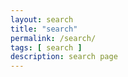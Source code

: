 ```yaml
---
layout: search
title: "search"
permalink: /search/
tags: [ search ]
description: search page
---
```

